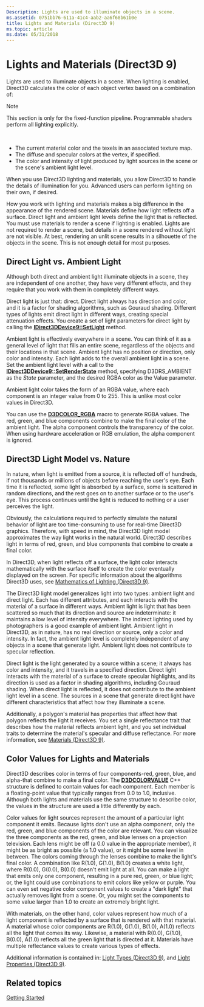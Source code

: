 ```yaml
---
Description: Lights are used to illuminate objects in a scene.
ms.assetid: 0751bb76-611a-41c4-aab2-aa6f68b61b0e
title: Lights and Materials (Direct3D 9)
ms.topic: article
ms.date: 05/31/2018
---
```


# Lights and Materials (Direct3D 9)

Lights are used to illuminate objects in a scene. When lighting is enabled, Direct3D calculates the color of each object vertex based on a combination of:

> [!Note]  
> This section is only for the fixed-function pipeline. Programmable shaders perform all lighting explicitly.

 

-   The current material color and the texels in an associated texture map.
-   The diffuse and specular colors at the vertex, if specified.
-   The color and intensity of light produced by light sources in the scene or the scene's ambient light level.

When you use Direct3D lighting and materials, you allow Direct3D to handle the details of illumination for you. Advanced users can perform lighting on their own, if desired.

How you work with lighting and materials makes a big difference in the appearance of the rendered scene. Materials define how light reflects off a surface. Direct light and ambient light levels define the light that is reflected. You must use materials to render a scene if lighting is enabled. Lights are not required to render a scene, but details in a scene rendered without light are not visible. At best, rendering an unlit scene results in a silhouette of the objects in the scene. This is not enough detail for most purposes.

## Direct Light vs. Ambient Light

Although both direct and ambient light illuminate objects in a scene, they are independent of one another, they have very different effects, and they require that you work with them in completely different ways.

Direct light is just that: direct. Direct light always has direction and color, and it is a factor for shading algorithms, such as Gouraud shading. Different types of lights emit direct light in different ways, creating special attenuation effects. You create a set of light parameters for direct light by calling the [**IDirect3DDevice9::SetLight**](/windows/win32/api/d3d9helper/nf-d3d9helper-idirect3ddevice9-setlight) method.

Ambient light is effectively everywhere in a scene. You can think of it as a general level of light that fills an entire scene, regardless of the objects and their locations in that scene. Ambient light has no position or direction, only color and intensity. Each light adds to the overall ambient light in a scene. Set the ambient light level with a call to the [**IDirect3DDevice9::SetRenderState**](/windows/win32/api/d3d9helper/nf-d3d9helper-idirect3ddevice9-setrenderstate) method, specifying D3DRS\_AMBIENT as the *State* parameter, and the desired RGBA color as the Value parameter.

Ambient light color takes the form of an RGBA value, where each component is an integer value from 0 to 255. This is unlike most color values in Direct3D.

You can use the [**D3DCOLOR\_RGBA**](d3dcolor-rgba.md) macro to generate RGBA values. The red, green, and blue components combine to make the final color of the ambient light. The alpha component controls the transparency of the color. When using hardware acceleration or RGB emulation, the alpha component is ignored.

## Direct3D Light Model vs. Nature

In nature, when light is emitted from a source, it is reflected off of hundreds, if not thousands or millions of objects before reaching the user's eye. Each time it is reflected, some light is absorbed by a surface, some is scattered in random directions, and the rest goes on to another surface or to the user's eye. This process continues until the light is reduced to nothing or a user perceives the light.

Obviously, the calculations required to perfectly simulate the natural behavior of light are too time-consuming to use for real-time Direct3D graphics. Therefore, with speed in mind, the Direct3D light model approximates the way light works in the natural world. Direct3D describes light in terms of red, green, and blue components that combine to create a final color.

In Direct3D, when light reflects off a surface, the light color interacts mathematically with the surface itself to create the color eventually displayed on the screen. For specific information about the algorithms Direct3D uses, see [Mathematics of Lighting (Direct3D 9)](mathematics-of-lighting.md).

The Direct3D light model generalizes light into two types: ambient light and direct light. Each has different attributes, and each interacts with the material of a surface in different ways. Ambient light is light that has been scattered so much that its direction and source are indeterminate: it maintains a low level of intensity everywhere. The indirect lighting used by photographers is a good example of ambient light. Ambient light in Direct3D, as in nature, has no real direction or source, only a color and intensity. In fact, the ambient light level is completely independent of any objects in a scene that generate light. Ambient light does not contribute to specular reflection.

Direct light is the light generated by a source within a scene; it always has color and intensity, and it travels in a specified direction. Direct light interacts with the material of a surface to create specular highlights, and its direction is used as a factor in shading algorithms, including Gouraud shading. When direct light is reflected, it does not contribute to the ambient light level in a scene. The sources in a scene that generate direct light have different characteristics that affect how they illuminate a scene.

Additionally, a polygon's material has properties that affect how that polygon reflects the light it receives. You set a single reflectance trait that describes how the material reflects ambient light, and you set individual traits to determine the material's specular and diffuse reflectance. For more information, see [Materials (Direct3D 9)](materials.md).

## Color Values for Lights and Materials

Direct3D describes color in terms of four components-red, green, blue, and alpha-that combine to make a final color. The [**D3DCOLORVALUE**](d3dcolorvalue.md) C++ structure is defined to contain values for each component. Each member is a floating-point value that typically ranges from 0.0 to 1.0, inclusive. Although both lights and materials use the same structure to describe color, the values in the structure are used a little differently by each.

Color values for light sources represent the amount of a particular light component it emits. Because lights don't use an alpha component, only the red, green, and blue components of the color are relevant. You can visualize the three components as the red, green, and blue lenses on a projection television. Each lens might be off (a 0.0 value in the appropriate member), it might be as bright as possible (a 1.0 value), or it might be some level in between. The colors coming through the lenses combine to make the light's final color. A combination like R(1.0), G(1.0), B(1.0) creates a white light, where R(0.0), G(0.0), B(0.0) doesn't emit light at all. You can make a light that emits only one component, resulting in a pure red, green, or blue light; or, the light could use combinations to emit colors like yellow or purple. You can even set negative color component values to create a "dark light" that actually removes light from a scene. Or, you might set the components to some value larger than 1.0 to create an extremely bright light.

With materials, on the other hand, color values represent how much of a light component is reflected by a surface that is rendered with that material. A material whose color components are R(1.0), G(1.0), B(1.0), A(1.0) reflects all the light that comes its way. Likewise, a material with R(0.0), G(1.0), B(0.0), A(1.0) reflects all the green light that is directed at it. Materials have multiple reflectance values to create various types of effects.

Additional information is contained in: [Light Types (Direct3D 9)](light-types.md), and [Light Properties (Direct3D 9)](light-properties.md).

## Related topics

<dl> <dt>

[Getting Started](getting-started.md)
</dt> </dl>

 

 